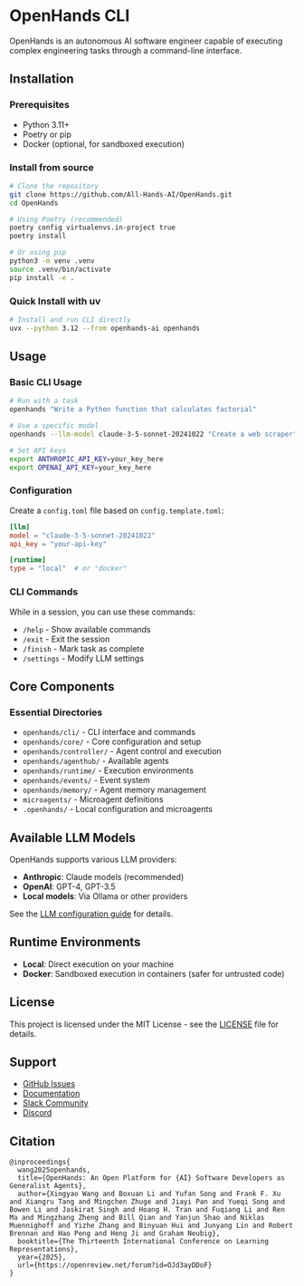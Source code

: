 # OpenHands CLI

OpenHands is an autonomous AI software engineer capable of executing complex engineering tasks through a command-line interface.

## Installation

### Prerequisites
- Python 3.11+ 
- Poetry or pip
- Docker (optional, for sandboxed execution)

### Install from source

```bash
# Clone the repository
git clone https://github.com/All-Hands-AI/OpenHands.git
cd OpenHands

# Using Poetry (recommended)
poetry config virtualenvs.in-project true
poetry install

# Or using pip
python3 -m venv .venv
source .venv/bin/activate
pip install -e .
```

### Quick Install with uv

```bash
# Install and run CLI directly
uvx --python 3.12 --from openhands-ai openhands
```

## Usage

### Basic CLI Usage

```bash
# Run with a task
openhands "Write a Python function that calculates factorial"

# Use a specific model
openhands --llm-model claude-3-5-sonnet-20241022 "Create a web scraper"

# Set API keys
export ANTHROPIC_API_KEY=your_key_here
export OPENAI_API_KEY=your_key_here
```

### Configuration

Create a `config.toml` file based on `config.template.toml`:

```toml
[llm]
model = "claude-3-5-sonnet-20241022"
api_key = "your-api-key"

[runtime]
type = "local"  # or "docker"
```

### CLI Commands

While in a session, you can use these commands:
- `/help` - Show available commands
- `/exit` - Exit the session
- `/finish` - Mark task as complete
- `/settings` - Modify LLM settings

## Core Components

### Essential Directories
- `openhands/cli/` - CLI interface and commands
- `openhands/core/` - Core configuration and setup
- `openhands/controller/` - Agent control and execution
- `openhands/agenthub/` - Available agents
- `openhands/runtime/` - Execution environments
- `openhands/events/` - Event system
- `openhands/memory/` - Agent memory management
- `microagents/` - Microagent definitions
- `.openhands/` - Local configuration and microagents

## Available LLM Models

OpenHands supports various LLM providers:
- **Anthropic**: Claude models (recommended)
- **OpenAI**: GPT-4, GPT-3.5
- **Local models**: Via Ollama or other providers

See the [LLM configuration guide](https://docs.all-hands.dev/usage/llms) for details.

## Runtime Environments

- **Local**: Direct execution on your machine
- **Docker**: Sandboxed execution in containers (safer for untrusted code)

## License

This project is licensed under the MIT License - see the [LICENSE](./LICENSE) file for details.

## Support

- [GitHub Issues](https://github.com/All-Hands-AI/OpenHands/issues)
- [Documentation](https://docs.all-hands.dev)
- [Slack Community](https://dub.sh/openhands)
- [Discord](https://discord.gg/ESHStjSjD4)

## Citation

```
@inproceedings{
  wang2025openhands,
  title={OpenHands: An Open Platform for {AI} Software Developers as Generalist Agents},
  author={Xingyao Wang and Boxuan Li and Yufan Song and Frank F. Xu and Xiangru Tang and Mingchen Zhuge and Jiayi Pan and Yueqi Song and Bowen Li and Jaskirat Singh and Hoang H. Tran and Fuqiang Li and Ren Ma and Mingzhang Zheng and Bill Qian and Yanjun Shao and Niklas Muennighoff and Yizhe Zhang and Binyuan Hui and Junyang Lin and Robert Brennan and Hao Peng and Heng Ji and Graham Neubig},
  booktitle={The Thirteenth International Conference on Learning Representations},
  year={2025},
  url={https://openreview.net/forum?id=OJd3ayDDoF}
}
```